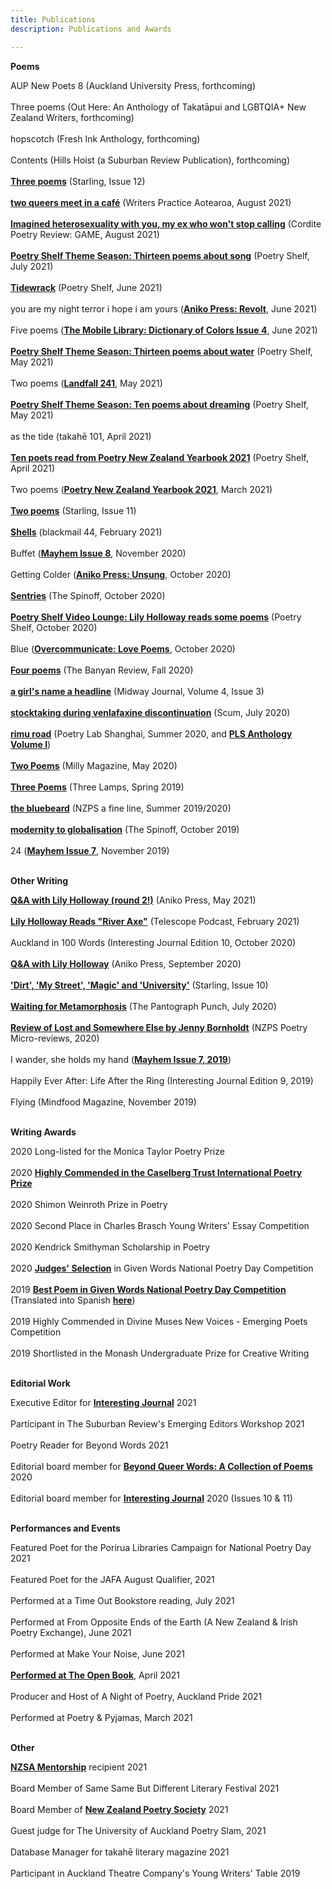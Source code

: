 ```yaml
---
title: Publications
description: Publications and Awards

---
```


<b>Poems</b><br>

AUP New Poets 8 (Auckland University Press, forthcoming)<br>
<br>
Three poems (Out Here: An Anthology of Takatāpui and LGBTQIA+ New Zealand Writers, forthcoming)<br>
<br>
hopscotch (Fresh Ink Anthology, forthcoming)<br>
<br>
Contents (Hills Hoist (a Suburban Review Publication), forthcoming)<br>
<br>
<b><a href="https://www.starlingmag.com/issue-12/lily-holloway">Three poems</a></b> (Starling, Issue 12)<br>
<br>
<b><a href="https://writerspractice.nz/two-queers-meet-in-cafe/">two queers meet in a café</a></b> (Writers Practice Aotearoa, August 2021)<br>
<br>
<b><a href="http://cordite.org.au/poetry/game/imagined-heterosexuality-with-you-my-ex-who-wont-stop-calling/">Imagined heterosexuality with you, my ex who won't stop calling</a></b> (Cordite Poetry Review: GAME, August 2021)<br>
<br>
<b><a href="https://nzpoetryshelf.com/2021/07/30/poetry-shelf-theme-season-thirteen-poems-about-song/">Poetry Shelf Theme Season: Thirteen poems about song</a></b> (Poetry Shelf, July 2021)<br>
<br>
<b><a href="https://nzpoetryshelf.com/2021/06/28/poetry-shelf-noticeboard-lily-holloways-tidewrack/">Tidewrack</a></b> (Poetry Shelf, June 2021)<br>
<br>
you are my night terror i hope i am yours (<b><a href="https://www.anikopress.com/shop/p/issue2">Aniko Press: Revolt</a></b>, June 2021)<br>
<br>
Five poems (<b><a href="https://www.aerogramme.org/magazine">The Mobile Library: Dictionary of Colors Issue 4</a></b>, June 2021)<br>
<br>
<b><a href="https://nzpoetryshelf.com/2021/05/28/poetry-shelf-theme-season-thirteen-poems-about-water/">Poetry Shelf Theme Season: Thirteen poems about water</a></b> (Poetry Shelf, May 2021)<br>
<br>
Two poems (<b><a href="https://www.otago.ac.nz/press/books/otago825242.html">Landfall 241</a></b>, May 2021)<br>
<br>
<b><a href="https://nzpoetryshelf.com/2021/05/07/poetry-shelf-theme-season-ten-poems-about-dreaming/">Poetry Shelf Theme Season: Ten poems about dreaming</a></b> (Poetry Shelf, May 2021)<br>
<br>
as the tide (takahē 101, April 2021)<br>
<br>
<b><a href="https://nzpoetryshelf.com/2021/04/14/poetry-shelf-celebrates-new-books-with-readings-ten-poets-read-from-poetry-new-zealand-yearbook-2021/">Ten poets read from Poetry New Zealand Yearbook 2021</a></b> (Poetry Shelf, April 2021)<br>
<br>
Two poems (<b><a href="https://www.masseypress.ac.nz/books/poetry-new-zealand-yearbook-2021/">Poetry New Zealand Yearbook 2021</a></b>, March 2021)<br>
<br>
<b><a href="https://www.starlingmag.com/issue-11/lily-holloway">Two poems</a></b> (Starling, Issue 11)<br>
<br>
<b><a href="http://www.blackmailpress.com/LH44.html">Shells</a></b> (blackmail 44, February 2021)<br>
<br>
Buffet (<b><a href="https://www.mayhemjournal.co.nz/shop/product/471459/mayhem-2020--issue-8/">Mayhem Issue 8</a></b>, November 2020)<br>
<br>
Getting Colder (<b><a href="https://www.anikopress.com/shop/p/aniko-press-issue-one-unsung">Aniko Press: Unsung</a></b>, October 2020)<br>
<br>
<b><a href="https://thespinoff.co.nz/books/30-10-2020/the-friday-poem-sentries-by-lily-holloway/">Sentries</a></b> (The Spinoff, October 2020)<br>
<br>
<b><a href="https://nzpoetryshelf.com/2020/10/30/poetry-shelf-video-lounge-lily-holloway-reads-some-poems/">Poetry Shelf Video Lounge: Lily Holloway reads some poems</a></b> (Poetry Shelf, October 2020)<br>
<br>
Blue (<b><a href="https://overcommunicate.bigcartel.com/product/love-poems">Overcommunicate: Love Poems</a></b>, October 2020)<br>
<br>
<b><a href="https://www.thebanyanreview.org/issue3-fall-2020/lillyholloway-issue3-fall-2020-elements-2/">Four poems</a></b> (The Banyan Review, Fall 2020)<br>
<br>
<b><a href="http://midwayjournal.com/a-girls-name-a-headline/">a girl's name a headline</a></b> (Midway Journal, Volume 4, Issue 3)<br>
<br>
<b><a href="http://www.scum-mag.com/stocktaking-during-venlafaxine-discontinuation/">stocktaking during venlafaxine discontinuation</a></b> (Scum, July 2020)<br>
<br>
<b><a href="https://www.poetrylabshanghai.com/post/summer20">rimu road</a></b> (Poetry Lab Shanghai, Summer 2020, and <b><a href="https://www.poetrylabshanghai.com/store">PLS Anthology Volume I</a></b>)<br>
<br>
<b><a href="https://www.millymagazine.com/two-poems-by-lily-holloway">Two Poems</a></b> (Milly Magazine, May 2020)<br>
<br>
<b><a href="https://www.thethreelamps.com/article/lily-holloway?publication=spring-2019">Three Poems</a></b> (Three Lamps, Spring 2019)<br>
<br>
<b><a href="https://poetrysocietynz.files.wordpress.com/2020/04/a-fine-line-summer-2019-digital.pdf">the bluebeard</a></b> (NZPS a fine line, Summer 2019/2020)<br>
<br>
<b><a href="https://thespinoff.co.nz/books/18-10-2019/the-friday-poem-modernity-to-globalisation-by-lily-holloway/">modernity to globalisation</a></b> (The Spinoff, October 2019)<br>
<br>
24 (<b><a href="https://www.mayhemjournal.co.nz/page/7-0-contents/">Mayhem Issue 7</a></b>, November 2019)<br>
<br>

<b>Other Writing</b><br>

<b><a href="https://www.anikopress.com/interviews/lily-holloway-2">Q&A with Lily Holloway (round 2!)</a></b> (Aniko Press, May 2021)<br>
<br>
<b><a href="https://open.spotify.com/episode/5poNhuzseCeBG57uilcEVj?si=1aakXCdRRkWLcbXQWhwYEg">Lily Holloway Reads "River Axe"</a></b> (Telescope Podcast, February 2021)<br>
<br>
Auckland in 100 Words (Interesting Journal Edition 10, October 2020)<br>
<br>
<b><a href="https://www.anikopress.com/interviews/lily-holloway">Q&A with Lily Holloway</a></b> (Aniko Press, September 2020)<br>
<br>
<b><a href="https://www.starlingmag.com/issue-10/lily-holloway">'Dirt', 'My Street', 'Magic' and 'University'</a></b> (Starling, Issue 10)<br>
<br>
<b><a href="https://www.pantograph-punch.com/posts/Waiting-for-Metamorphosis">Waiting for Metamorphosis</a></b> (The Pantograph Punch, July 2020)<br>
<br>
<b><a href="https://poetrysociety.org.nz/lost-and-somewhere-else-by-jenny-bornholdt/">Review of Lost and Somewhere Else by Jenny Bornholdt</a></b> (NZPS Poetry Micro-reviews, 2020) <br>
<br>
I wander, she holds my hand (<b><a href="https://www.mayhemjournal.co.nz/page/7-0-contents/">Mayhem Issue 7, 2019</a></b>)<br>
<br>
Happily Ever After: Life After the Ring (Interesting Journal Edition 9, 2019)<br>
<br>
Flying (Mindfood Magazine, November 2019)<br>
<br>


<b>Writing Awards</b><br>

2020 Long-listed for the Monica Taylor Poetry Prize<br>
<br>
2020 <b><a href="https://www.caselbergtrust.org/news/poetry-prize-2020-winners-announced">Highly Commended in the Caselberg Trust International Poetry Prize</a></b><br>
<br>
2020 Shimon Weinroth Prize in Poetry<br>
<br>
2020 Second Place in Charles Brasch Young Writers' Essay Competition<br>
<br>
2020 Kendrick Smithyman Scholarship in Poetry<br>
<br>
2020 <b><a href="https://nzgivenwords.blogspot.com/2020/09/given-poems-for-national-poetry-day.html">Judges' Selection</a></b> in Given Words National Poetry Day Competition<br>
<br>
2019 <b><a href="https://nzgivenwords.blogspot.com/2019/09/">Best Poem in Given Words National Poetry Day Competition</a></b> (Translated into Spanish <b><a href="https://libropalabrasprestadas.blogspot.com/2019/11/dia-nacional-de-la-poesia-nueva-zelanda.html">here</a></b>)<br>
<br>
2019 Highly Commended in Divine Muses New Voices - Emerging Poets Competition<br>
<br>
2019 Shortlisted in the Monash Undergraduate Prize for Creative Writing<br>
<br>

<b>Editorial Work</b><br>

Executive Editor for <b><a href="https://www.interestingjournal.com/who-we-are">Interesting Journal</a></b> 2021<br>
<br>
Participant in The Suburban Review's Emerging Editors Workshop 2021<br>
<br>
Poetry Reader for Beyond Words 2021<br>
<br>
Editorial board member for <b><a href="https://www.beyondwordsmag.com/online-store/Beyond-Queer-Words-A-Collection-of-Poems-p218768615">Beyond Queer Words: A Collection of Poems</a></b> 2020<br>
<br>
Editorial board member for <b><a href="https://www.interestingjournal.com/who-we-are">Interesting Journal</a></b> 2020 (Issues 10 & 11)<br>
<br>

<b>Performances and Events</b><br>

Featured Poet for the Porirua Libraries Campaign for National Poetry Day 2021<br>
<br>
Featured Poet for the JAFA August Qualifier, 2021<br>
<br>
Performed at a Time Out Bookstore reading, July 2021<br>
<br>
Performed at From Opposite Ends of the Earth (A New Zealand & Irish Poetry Exchange), June 2021<br>
<br>
Performed at Make Your Noise, June 2021<br>
<br>
<b><a href="https://theopenbook.co.nz/events/2021/4/25/poet-poet-poet">Performed at The Open Book</a></b>, April 2021<br>
<br>
Producer and Host of A Night of Poetry, Auckland Pride 2021<br>
<br>
Performed at Poetry & Pyjamas, March 2021<br>
<br>

<b>Other</b><br>

<b><a href="https://authors.org.nz/opportunities/nzsa-programmes-and-services/nzsa-mentor-programme/mentee-recipients-of-2021/">NZSA Mentorship</a></b> recipient 2021<br>
<br>
Board Member of Same Same But Different Literary Festival 2021<br>
<br>
Board Member of <b><a href="https://poetrysociety.org.nz/about-us/our-people/">New Zealand Poetry Society</a></b> 2021<br>
<br>
Guest judge for The University of Auckland Poetry Slam, 2021<br>
<br>
Database Manager for takahē literary magazine 2021<br>
<br>
Participant in Auckland Theatre Company's Young Writers' Table 2019<br>
<br>

